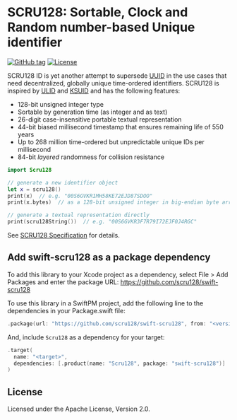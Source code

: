 # SCRU128: Sortable, Clock and Random number-based Unique identifier

[![GitHub tag](https://img.shields.io/github/v/tag/scru128/swift-scru128)](https://github.com/scru128/swift-scru128)
[![License](https://img.shields.io/github/license/scru128/swift-scru128)](https://github.com/scru128/swift-scru128/blob/main/LICENSE)

SCRU128 ID is yet another attempt to supersede [UUID] in the use cases that need
decentralized, globally unique time-ordered identifiers. SCRU128 is inspired by
[ULID] and [KSUID] and has the following features:

- 128-bit unsigned integer type
- Sortable by generation time (as integer and as text)
- 26-digit case-insensitive portable textual representation
- 44-bit biased millisecond timestamp that ensures remaining life of 550 years
- Up to 268 million time-ordered but unpredictable unique IDs per millisecond
- 84-bit _layered_ randomness for collision resistance

```swift
import Scru128

// generate a new identifier object
let x = scru128()
print(x)  // e.g. "00S6GVKR1MH58KE72EJD87SDOO"
print(x.bytes)  // as a 128-bit unsigned integer in big-endian byte array

// generate a textual representation directly
print(scru128String())  // e.g. "00S6GVKR3F7R79I72EJF0J4RGC"
```

See [SCRU128 Specification] for details.

[uuid]: https://en.wikipedia.org/wiki/Universally_unique_identifier
[ulid]: https://github.com/ulid/spec
[ksuid]: https://github.com/segmentio/ksuid
[scru128 specification]: https://github.com/scru128/spec

## Add swift-scru128 as a package dependency

To add this library to your Xcode project as a dependency, select File > Add
Packages and enter the package URL: https://github.com/scru128/swift-scru128

To use this library in a SwiftPM project, add the following line to the
dependencies in your Package.swift file:

```swift
.package(url: "https://github.com/scru128/swift-scru128", from: "<version>"),
```

And, include `Scru128` as a dependency for your target:

```swift
.target(
  name: "<target>",
  dependencies: [.product(name: "Scru128", package: "swift-scru128")]
)
```

## License

Licensed under the Apache License, Version 2.0.
